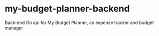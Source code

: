 # my-budget-planner-backend
Back-end Go api for My Budget Planner, an expense tracker and budget manager

